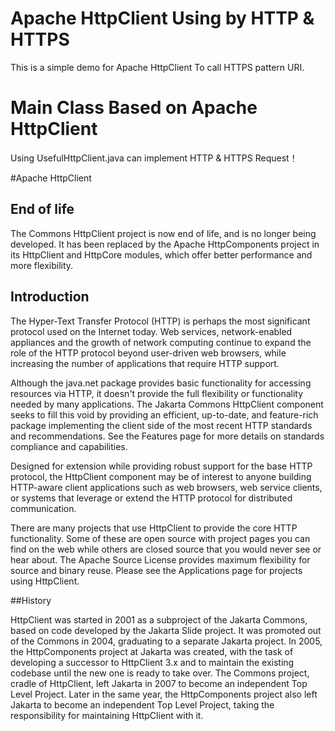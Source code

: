 # Apache HttpClient Using by HTTP & HTTPS

This is a simple demo for Apache HttpClient To call HTTPS pattern URI.

# Main Class Based on Apache HttpClient

Using UsefulHttpClient.java can implement HTTP & HTTPS Request！

#Apache HttpClient

## End of life

The Commons HttpClient project is now end of life, and is no longer being developed. It has been replaced by the Apache HttpComponents project in its HttpClient and HttpCore modules, which offer better performance and more flexibility.

## Introduction


The Hyper-Text Transfer Protocol (HTTP) is perhaps the most significant protocol used on the Internet today. Web services, network-enabled appliances and the growth of network computing continue to expand the role of the HTTP protocol beyond user-driven web browsers, while increasing the number of applications that require HTTP support.

Although the java.net package provides basic functionality for accessing resources via HTTP, it doesn't provide the full flexibility or functionality needed by many applications. The Jakarta Commons HttpClient component seeks to fill this void by providing an efficient, up-to-date, and feature-rich package implementing the client side of the most recent HTTP standards and recommendations. See the Features page for more details on standards compliance and capabilities.

Designed for extension while providing robust support for the base HTTP protocol, the HttpClient component may be of interest to anyone building HTTP-aware client applications such as web browsers, web service clients, or systems that leverage or extend the HTTP protocol for distributed communication.

There are many projects that use HttpClient to provide the core HTTP functionality. Some of these are open source with project pages you can find on the web while others are closed source that you would never see or hear about. The Apache Source License provides maximum flexibility for source and binary reuse. Please see the Applications page for projects using HttpClient.

##History

HttpClient was started in 2001 as a subproject of the Jakarta Commons, based on code developed by the Jakarta Slide project. It was promoted out of the Commons in 2004, graduating to a separate Jakarta project. In 2005, the HttpComponents project at Jakarta was created, with the task of developing a successor to HttpClient 3.x and to maintain the existing codebase until the new one is ready to take over. The Commons project, cradle of HttpClient, left Jakarta in 2007 to become an independent Top Level Project. Later in the same year, the HttpComponents project also left Jakarta to become an independent Top Level Project, taking the responsibility for maintaining HttpClient with it.

